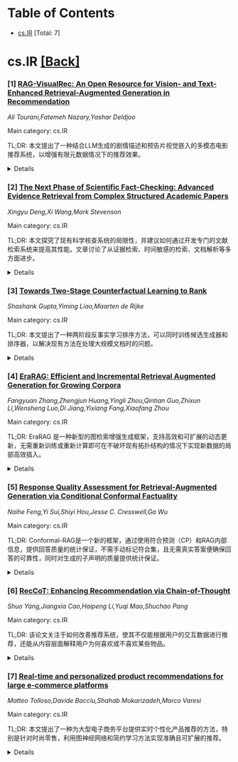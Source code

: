 <div id=toc></div>

# Table of Contents

- [cs.IR](#cs.IR) [Total: 7]


<div id='cs.IR'></div>

# cs.IR [[Back]](#toc)

### [1] [RAG-VisualRec: An Open Resource for Vision- and Text-Enhanced Retrieval-Augmented Generation in Recommendation](https://arxiv.org/abs/2506.20817)
*Ali Tourani,Fatemeh Nazary,Yashar Deldjoo*

Main category: cs.IR

TL;DR: 本文提出了一种结合LLM生成的剧情描述和预告片视觉嵌入的多模态电影推荐系统，以增强有限元数据情况下的推荐效果。


<details>
  <summary>Details</summary>
Motivation: 针对电影领域元数据有限的问题，造成推荐系统难以生成稳定的推荐结果。

Method: 发表了融合LLM生成的文本描述和预告片视觉特征的统一流程，支持检索增强生成（RAG）和协同过滤，重点在于通过数据增强策略（如PCA和CCA）整合视觉线索。

Result: 实验证明，基于CCA的融合策略显著提高了召回率，而由LLM驱动的重排序步骤进一步提升了NDCG，特别是在文本数据有限的情况下。

Conclusion: 本文发布的框架引发了针对冷启动、新意待探索和特定领域设置的多模态推荐技术的进一步研究。所有代码、数据和详细文档均已公开。

Abstract: This paper addresses the challenge of developing multimodal recommender
systems for the movie domain, where limited metadata (e.g., title, genre) often
hinders the generation of robust recommendations. We introduce a resource that
combines LLM-generated plot descriptions with trailer-derived visual embeddings
in a unified pipeline supporting both Retrieval-Augmented Generation (RAG) and
collaborative filtering. Central to our approach is a data augmentation step
that transforms sparse metadata into richer textual signals, alongside fusion
strategies (e.g., PCA, CCA) that integrate visual cues. Experimental
evaluations demonstrate that CCA-based fusion significantly boosts recall
compared to unimodal baselines, while an LLM-driven re-ranking step further
improves NDCG, particularly in scenarios with limited textual data. By
releasing this framework, we invite further exploration of multi-modal
recommendation techniques tailored to cold-start, novelty-focused, and
domain-specific settings. All code, data, and detailed documentation are
publicly available at: https://github.com/RecSys-lab/RAG-VisualRec

</details>


### [2] [The Next Phase of Scientific Fact-Checking: Advanced Evidence Retrieval from Complex Structured Academic Papers](https://arxiv.org/abs/2506.20844)
*Xingyu Deng,Xi Wang,Mark Stevenson*

Main category: cs.IR

TL;DR: 本文探究了现有科学核查系统的局限性，并建议如何通过开发专门的文献检索系统来提高其性能。文章讨论了从证据检索、时间敏感的检索、文档解析等多方面进步。


<details>
  <summary>Details</summary>
Motivation: 由于科学知识的不断演化、学术文献的结构复杂性以及科学表达的多样性和长度，科学事实核查比一般的事实核查更为复杂。现有方法往往基于简化的摘要数据集，避免了处理完整文档的挑战。

Method: 本文进行了初步实验来验证所提出的挑战，并寻找潜在的解决方案。

Result: 文章提出了包括证据驱动检索、时间敏感的引用追踪、结构化文档解析、处理复杂科学表达和评估科学文献信誉等关键研究挑战。

Conclusion: 本文旨在通过开发一个针对实际应用的专门文献检索系统来推进科学事实核查，并克服现有系统的局限性。

Abstract: Scientific fact-checking aims to determine the veracity of scientific claims
by retrieving and analysing evidence from research literature. The problem is
inherently more complex than general fact-checking since it must accommodate
the evolving nature of scientific knowledge, the structural complexity of
academic literature and the challenges posed by long-form, multimodal
scientific expression. However, existing approaches focus on simplified
versions of the problem based on small-scale datasets consisting of abstracts
rather than full papers, thereby avoiding the distinct challenges associated
with processing complete documents. This paper examines the limitations of
current scientific fact-checking systems and reveals the many potential
features and resources that could be exploited to advance their performance. It
identifies key research challenges within evidence retrieval, including (1)
evidence-driven retrieval that addresses semantic limitations and topic
imbalance (2) time-aware evidence retrieval with citation tracking to mitigate
outdated information, (3) structured document parsing to leverage long-range
context, (4) handling complex scientific expressions, including tables,
figures, and domain-specific terminology and (5) assessing the credibility of
scientific literature. Preliminary experiments were conducted to substantiate
these challenges and identify potential solutions. This perspective paper aims
to advance scientific fact-checking with a specialised IR system tailored for
real-world applications.

</details>


### [3] [Towards Two-Stage Counterfactual Learning to Rank](https://arxiv.org/abs/2506.20854)
*Shashank Gupta,Yiming Liao,Maarten de Rijke*

Main category: cs.IR

TL;DR: 本文提出了一种两阶段反事实学习排序方法，可以同时训练候选生成器和排序器，以解决现有方法在处理大规模文档时的问题。


<details>
  <summary>Details</summary>
Motivation: 为了应对真实应用中候选文档规模庞大的问题，本文着重于提升反事实学习排序方法在两阶段排序系统中的应用能力。

Method: 设计了一种两阶段反事实学习排序估计器，同时考虑两个阶段之间的交互，并在离线环境下估计两个策略的联合值，并提出了新的联合优化方法来分别训练候选和排序策略。

Result: 在半合成基准测试上，实验结果证明了所提出的联合CLTR方法比基线方法更有效。

Conclusion: 该方法可以更有效地应用于大规模文档的两阶段排序系统中，相较于现有方法具有更好的表现。

Abstract: Counterfactual learning to rank (CLTR) aims to learn a ranking policy from
user interactions while correcting for the inherent biases in interaction data,
such as position bias. Existing CLTR methods assume a single ranking policy
that selects top-K ranking from the entire document candidate set. In
real-world applications, the candidate document set is on the order of
millions, making a single-stage ranking policy impractical. In order to scale
to millions of documents, real-world ranking systems are designed in a
two-stage fashion, with a candidate generator followed by a ranker. The
existing CLTR method for a two-stage offline ranking system only considers the
top-1 ranking set-up and only focuses on training the candidate generator, with
the ranker fixed. A CLTR method for training both the ranker and candidate
generator jointly is missing from the existing literature. In this paper, we
propose a two-stage CLTR estimator that considers the interaction between the
two stages and estimates the joint value of the two policies offline. In
addition, we propose a novel joint optimization method to train the candidate
and ranker policies, respectively. To the best of our knowledge, we are the
first to propose a CLTR estimator and learning method for two-stage ranking.
Experimental results on a semi-synthetic benchmark demonstrate the
effectiveness of the proposed joint CLTR method over baselines.

</details>


### [4] [EraRAG: Efficient and Incremental Retrieval Augmented Generation for Growing Corpora](https://arxiv.org/abs/2506.20963)
*Fangyuan Zhang,Zhengjun Huang,Yingli Zhou,Qintian Guo,Zhixun Li,Wensheng Luo,Di Jiang,Yixiang Fang,Xiaofang Zhou*

Main category: cs.IR

TL;DR: EraRAG 是一种新型的图检索增强生成框架，支持高效和可扩展的动态更新，无需重新训练或重新计算即可在不破坏现有拓扑结构的情况下实现新数据的局部高效插入。


<details>
  <summary>Details</summary>
Motivation: 现有的图检索增强生成（Graph-RAG）方法通常假设静态语料库，新文档的加入需要昂贵的全图重建，限制了其在动态环境中的可扩展性。

Method: EraRAG 利用基于超平面的局部敏感哈希（LSH）将原始语料库分层组织成图结构，允许高效和局部的数据插入。

Result: 实验显示，EraRAG 比现有的 Graph-RAG 系统在更新时间和token消耗上减少了高达一个数量级，同时提供更优越的准确性能。

Conclusion: EraRAG 为必须操作于持续增长语料库的RAG系统提供了一条实用的途径，在检索效率和适应性之间架起了桥梁。

Abstract: Graph-based Retrieval-Augmented Generation (Graph-RAG) enhances large
language models (LLMs) by structuring retrieval over an external corpus.
However, existing approaches typically assume a static corpus, requiring
expensive full-graph reconstruction whenever new documents arrive, limiting
their scalability in dynamic, evolving environments. To address these
limitations, we introduce EraRAG, a novel multi-layered Graph-RAG framework
that supports efficient and scalable dynamic updates. Our method leverages
hyperplane-based Locality-Sensitive Hashing (LSH) to partition and organize the
original corpus into hierarchical graph structures, enabling efficient and
localized insertions of new data without disrupting the existing topology. The
design eliminates the need for retraining or costly recomputation while
preserving high retrieval accuracy and low latency. Experiments on large-scale
benchmarks demonstrate that EraRag achieves up to an order of magnitude
reduction in update time and token consumption compared to existing Graph-RAG
systems, while providing superior accuracy performance. This work offers a
practical path forward for RAG systems that must operate over continually
growing corpora, bridging the gap between retrieval efficiency and
adaptability. Our code and data are available at
https://github.com/EverM0re/EraRAG-Official.

</details>


### [5] [Response Quality Assessment for Retrieval-Augmented Generation via Conditional Conformal Factuality](https://arxiv.org/abs/2506.20978)
*Naihe Feng,Yi Sui,Shiyi Hou,Jesse C. Cresswell,Ga Wu*

Main category: cs.IR

TL;DR: Conformal-RAG是一个新的框架，通过使用符合预测（CP）和RAG内部信息，提供回答质量的统计保证，不需手动标记符合集，且无需真实答案便确保回答的可靠性，同时对生成的子声明的质量提供统计保证。


<details>
  <summary>Details</summary>
Motivation: 现有研究主要关注提升问答题的准确性，而忽略了生成回答中子声明的质量。近年来的一些方法试图通过自动评估指标提升RAG的可信度，但它们缺乏概率保证或需要真实答案，因此存在局限性。

Method: Conformal-RAG利用符合预测（CP）的理念和技术，结合RAG系统的内部信息，来保证回答的质量，确保跨多个子域的组条件覆盖率。

Result: 与现有RAG自动评估方法相比，Conformal-RAG在无需真实答案的情况下，对生成子声明的质量提供了统计保证，并保持了回答的可靠性。

Conclusion: 实验结果表明，Conformal-RAG在保持同等可靠性保证的同时，能够保留比直接应用于大型语言模型的符合预测（CP）更多的优质子声明。

Abstract: Existing research on Retrieval-Augmented Generation (RAG) primarily focuses
on improving overall question-answering accuracy, often overlooking the quality
of sub-claims within generated responses. Recent methods that attempt to
improve RAG trustworthiness, such as through auto-evaluation metrics, lack
probabilistic guarantees or require ground truth answers. To address these
limitations, we propose Conformal-RAG, a novel framework inspired by recent
applications of conformal prediction (CP) on large language models (LLMs).
Conformal-RAG leverages CP and internal information from the RAG mechanism to
offer statistical guarantees on response quality. It ensures group-conditional
coverage spanning multiple sub-domains without requiring manual labelling of
conformal sets, making it suitable for complex RAG applications. Compared to
existing RAG auto-evaluation methods, Conformal-RAG offers statistical
guarantees on the quality of refined sub-claims, ensuring response reliability
without the need for ground truth answers. Additionally, our experiments
demonstrate that by leveraging information from the RAG system, Conformal-RAG
retains up to 60\% more high-quality sub-claims from the response compared to
direct applications of CP to LLMs, while maintaining the same reliability
guarantee.

</details>


### [6] [RecCoT: Enhancing Recommendation via Chain-of-Thought](https://arxiv.org/abs/2506.21032)
*Shuo Yang,Jiangxia Cao,Haipeng Li,Yuqi Mao,Shuchao Pang*

Main category: cs.IR

TL;DR: 该论文关注于如何改善推荐系统，使其不仅能根据用户的交互数据进行推荐，还能从内容层面解释用户为何喜欢或不喜欢某些物品。


<details>
  <summary>Details</summary>
Motivation: 目前大多数推荐系统主要通过分析用户的隐式和显式反馈，而忽略了物品的实际内容本身。这导致推荐系统无法准确解释用户对物品的偏好原因。因此，该论文旨在引入内容分析来增强推荐系统的理解和解释能力。

Method: 该论文建议采用结合协同过滤和内容分析的方法。首先，基于用户的历史交互数据学习用户与物品的协同信号；其次，利用内容层面的评审信息捕获语义知识，以增强推荐模型的解释性。

Result: 通过实验验证，结合协同过滤和内容分析的方法能够更准确地推荐物品，并提供更合理的解释，帮助用户理解推荐的原因。

Conclusion: 推荐系统不仅应该学习用户的行为模式，还应该深入理解物品内容和用户的偏好依据。结合协同过滤与内容分析的多方面数据可以提升推荐系统的性能和透明度。

Abstract: In real-world applications, users always interact with items in multiple
aspects, such as through implicit binary feedback (e.g., clicks, dislikes, long
views) and explicit feedback (e.g., comments, reviews). Modern recommendation
systems (RecSys) learn user-item collaborative signals from these implicit
feedback signals as a large-scale binary data-streaming, subsequently
recommending other highly similar items based on users' personalized historical
interactions. However, from this collaborative-connection perspective, the
RecSys does not focus on the actual content of the items themselves but instead
prioritizes higher-probability signals of behavioral co-occurrence among items.
Consequently, under this binary learning paradigm, the RecSys struggles to
understand why a user likes or dislikes certain items. To alleviate it, some
works attempt to utilize the content-based reviews to capture the semantic
knowledge to enhance recommender models. However, most of these methods focus
on predicting the ratings of reviews, but do not provide a human-understandable
explanation.

</details>


### [7] [Real-time and personalized product recommendations for large e-commerce platforms](https://arxiv.org/abs/2506.21368)
*Matteo Tolloso,Davide Bacciu,Shahab Mokarizadeh,Marco Varesi*

Main category: cs.IR

TL;DR: 本文提出了一种为大型电子商务平台提供实时个性化产品推荐的方法，特别是针对时尚零售，利用图神经网络和简约学习方法实现准确且可扩展的推荐。


<details>
  <summary>Details</summary>
Motivation: 研究和开发一种能有效处理大量用户交互数据的个性化推荐系统，以满足大型电商平台的实时推荐需求，从而提高用户满意度。

Method: 采用图神经网络（GNN）和简约学习方法，创建一个既准确又具有扩展性的推荐系统，以减少响应时间。

Result: 实验表明，该方法在预测购买序列和处理多交互场景方面十分有效，能够在真实世界的约束下实现高效的个性化推荐。

Conclusion: 利用图神经网络和简约学习方法，生成的推荐系统能在大规模电子商务平台上提供准确、实时并且个性化的推荐，有效提升用户体验。

Abstract: We present a methodology to provide real-time and personalized product
recommendations for large e-commerce platforms, specifically focusing on
fashion retail. Our approach aims to achieve accurate and scalable
recommendations with minimal response times, ensuring user satisfaction,
leveraging Graph Neural Networks and parsimonious learning methodologies.
Extensive experimentation with datasets from one of the largest e-commerce
platforms demonstrates the effectiveness of our approach in forecasting
purchase sequences and handling multi-interaction scenarios, achieving
efficient personalized recommendations under real-world constraints.

</details>
